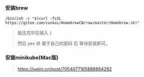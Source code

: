 ### 安装brew

```shell
/bin/zsh -c "$(curl -fsSL https://gitee.com/cunkai/HomebrewCN/raw/master/Homebrew.sh)"
```

> 敲击完毕后输入 `1`
>
> 然后 yes 并 属于自己的密码 后 等待安装即可。

### 安装minikube(Mac版)

> https://juejin.cn/post/7054077165888864292